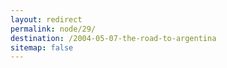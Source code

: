 ```yaml
---
layout: redirect
permalink: node/29/
destination: /2004-05-07-the-road-to-argentina
sitemap: false
---
```

